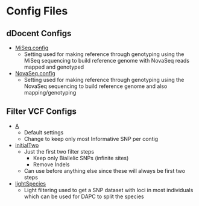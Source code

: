 # Config Files
## dDocent Configs
- [MiSeq.config](MiSeq.config)
  - Setting used for making reference through genotyping using the MiSeq sequencing to build reference genome with NovaSeq reads mapped and genotyped
- [NovaSeq.config](NovaSeq.config)
  - Setting used for making reference through genotyping using the NovaSeq sequencing to build reference genome and also mapping/genotyping

## Filter VCF Configs
- [A](fltrVCF_A.config)
  - Default settings
  - Change to keep only most Informative SNP per contig
- [initialTwo](fltrVCF_initialTwo.config)
  - Just the first two filter steps
	- Keep only Biallelic SNPs (infinite sites)
	- Remove Indels
  - Can use before anything else since these will always be first two steps
- [lightSpecies](fltrVCF_lightSpecies.config)
  - Light filtering used to get a SNP dataset with loci in most individuals which can be used for DAPC to split the species
